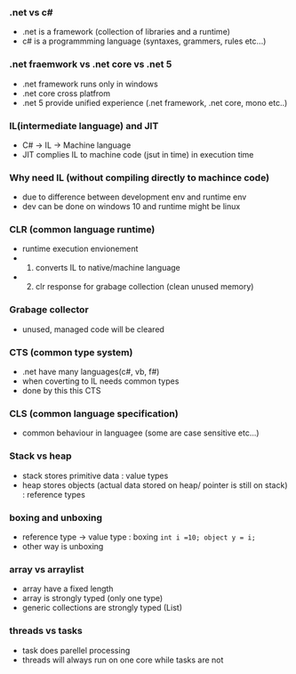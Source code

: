 ### .net vs c#
- .net is a framework (collection of libraries and a runtime)
- c# is a programmming language (syntaxes, grammers, rules etc...)

### .net fraemwork vs .net core vs .net 5
- .net framework runs only in windows
- .net core cross platfrom
- .net 5 provide unified experience (.net framework, .net core, mono etc..) 

### IL(intermediate language) and JIT
- C# -> IL -> Machine language
- JIT complies IL to machine code (jsut in time) in execution time

### Why need IL (without compiling directly to machince code)
- due to difference between development env and runtime env
- dev can be done on windows 10 and runtime might be linux

### CLR (common language runtime)
- runtime execution envionement
- 1. converts IL to native/machine language
- 2. clr response for grabage collection (clean unused memory)

### Grabage collector
- unused, managed code will be cleared

### CTS (common type system)
- .net have many languages(c#, vb, f#)
- when coverting to IL needs common types 
- done by this this CTS 

### CLS (common language specification)
- common behaviour in languagee (some are case sensitive etc...)

### Stack vs heap
- stack stores primitive data : value types
- heap stores objects (actual data stored on heap/ pointer is still on stack) : reference types

### boxing and unboxing
- reference type -> value type : boxing
`int i =10; object y = i;`
- other way is unboxing

### array vs arraylist
- array have a fixed length
- array is strongly typed (only one type)
- generic collections are strongly typed (List<int>)

### threads vs tasks
- task does parellel processing
- threads will always run on one core while tasks are not

 